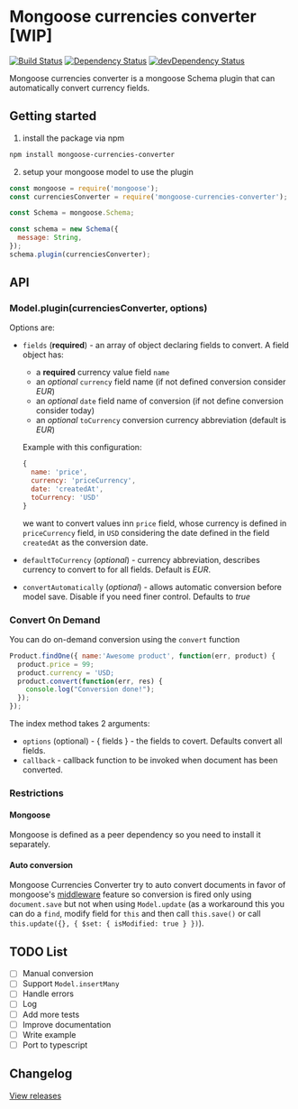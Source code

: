 # Mongoose currencies converter [WIP]

[![Build Status](https://travis-ci.org/maku85/mongoose-currencies-converter.svg?branch=main)](https://travis-ci.org/maku85/mongoose-currencies-converter)
[![Dependency Status](https://david-dm.org/maku85/mongoose-currencies-converter.svg)](https://david-dm.org/maku85/mongoose-currencies-converter)
[![devDependency Status](https://david-dm.org/maku85/mongoose-currencies-converter/dev-status.svg)](https://david-dm.org/maku85/mongoose-currencies-converter#info=devDependencies)

Mongoose currencies converter is a mongoose Schema plugin that can automatically convert currency fields.

## Getting started

1. install the package via npm

```bash
npm install mongoose-currencies-converter
```

2. setup your mongoose model to use the plugin

```javascript
const mongoose = require('mongoose');
const currenciesConverter = require('mongoose-currencies-converter');

const Schema = mongoose.Schema;

const schema = new Schema({
  message: String,
});
schema.plugin(currenciesConverter);
```

## API

### Model.plugin(currenciesConverter, options)

Options are:

- `fields` (**required**) - an array of object declaring fields to convert. A field object has:

  - a **required** currency value field `name`
  - an _optional_ `currency` field name (if not defined conversion consider _EUR_)
  - an _optional_ `date` field name of conversion (if not define conversion consider today)
  - an _optional_ `toCurrency` conversion currency abbreviation (default is _EUR_)

  Example with this configuration:

  ```javascript
  {
    name: 'price',
    currency: 'priceCurrency',
    date: 'createdAt',
    toCurrency: 'USD'
  }
  ```

  we want to convert values inn `price` field, whose currency is defined in `priceCurrency` field, in `USD` considering the date defined in the field `createdAt` as the conversion date.

- `defaultToCurrency` (_optional_) - currency abbreviation, describes currency to convert to for all fields. Default is _EUR_.
- `convertAutomatically` (_optional_) - allows automatic conversion before model save. Disable if you need finer control. Defaults to _true_

### Convert On Demand

You can do on-demand conversion using the `convert` function

```javascript
Product.findOne({ name:'Awesome product', function(err, product) {
  product.price = 99;
  product.currency = 'USD;
  product.convert(function(err, res) {
    console.log("Conversion done!");
  });
});
```

The index method takes 2 arguments:

- `options` (optional) - { fields } - the fields to covert. Defaults convert all fields.
- `callback` - callback function to be invoked when document has been
  converted.

### Restrictions

#### Mongoose

Mongoose is defined as a peer dependency so you need to install it separately.

#### Auto conversion

Mongoose Currencies Converter try to auto convert documents in favor of mongoose's [middleware](http://mongoosejs.com/docs/middleware.html) feature so conversion is fired only using `document.save` but not when using `Model.update` (as a workaround this you can do a `find`, modify field for `this` and then call `this.save()` or call `this.update({}, { $set: { isModified: true } })`).

## TODO List

- [ ] Manual conversion
- [ ] Support `Model.insertMany`
- [ ] Handle errors
- [ ] Log
- [ ] Add more tests
- [ ] Improve documentation
- [ ] Write example
- [ ] Port to typescript

## Changelog

[View releases](https://github.com/maku85/mongoose-currencies-converter/releases)

